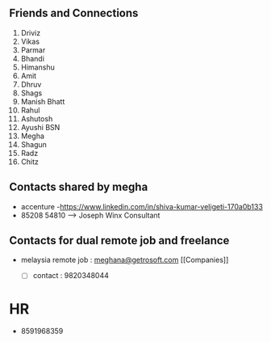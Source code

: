 ## Friends and Connections 
1. Driviz
2. Vikas
3. Parmar
4. Bhandi
5. Himanshu
6. Amit
7. Dhruv
8. Shags
9. Manish Bhatt
10. Rahul
11. Ashutosh
12. Ayushi BSN
13. Megha 
14. Shagun
15. Radz
16. Chitz

## Contacts shared by megha
- accenture 
	-https://www.linkedin.com/in/shiva-kumar-veligeti-170a0b133
-  85208 54810 --> Joseph Winx Consultant



## Contacts for dual remote job and freelance 
- melaysia remote job : meghana@getrosoft.com [[Companies]]
	- [ ] contact : 9820348044


# HR
- 8591968359